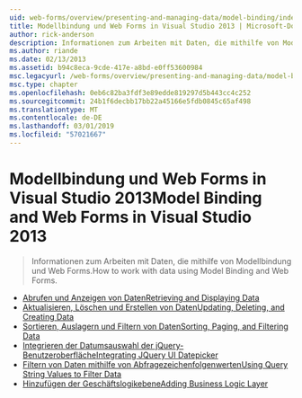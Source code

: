```yaml
---
uid: web-forms/overview/presenting-and-managing-data/model-binding/index
title: Modellbindung und Web Forms in Visual Studio 2013 | Microsoft-Dokumentation
author: rick-anderson
description: Informationen zum Arbeiten mit Daten, die mithilfe von Modellbindung und Web Forms.
ms.author: riande
ms.date: 02/13/2013
ms.assetid: b94c8eca-9cde-417e-a8bd-e0ff53600984
msc.legacyurl: /web-forms/overview/presenting-and-managing-data/model-binding
msc.type: chapter
ms.openlocfilehash: 0eb6c82ba3fdf3e89edde819297d5b443cc4c252
ms.sourcegitcommit: 24b1f6decbb17bb22a45166e5fdb0845c65af498
ms.translationtype: MT
ms.contentlocale: de-DE
ms.lasthandoff: 03/01/2019
ms.locfileid: "57021667"
---
```

<a name="model-binding-and-web-forms-in-visual-studio-2013"></a><span data-ttu-id="158d7-103">Modellbindung und Web Forms in Visual Studio 2013</span><span class="sxs-lookup"><span data-stu-id="158d7-103">Model Binding and Web Forms in Visual Studio 2013</span></span>
====================
> <span data-ttu-id="158d7-104">Informationen zum Arbeiten mit Daten, die mithilfe von Modellbindung und Web Forms.</span><span class="sxs-lookup"><span data-stu-id="158d7-104">How to work with data using Model Binding and Web Forms.</span></span>


- [<span data-ttu-id="158d7-105">Abrufen und Anzeigen von Daten</span><span class="sxs-lookup"><span data-stu-id="158d7-105">Retrieving and Displaying Data</span></span>](retrieving-data.md)
- [<span data-ttu-id="158d7-106">Aktualisieren, Löschen und Erstellen von Daten</span><span class="sxs-lookup"><span data-stu-id="158d7-106">Updating, Deleting, and Creating Data</span></span>](updating-deleting-and-creating-data.md)
- [<span data-ttu-id="158d7-107">Sortieren, Auslagern und Filtern von Daten</span><span class="sxs-lookup"><span data-stu-id="158d7-107">Sorting, Paging, and Filtering Data</span></span>](sorting-paging-and-filtering-data.md)
- [<span data-ttu-id="158d7-108">Integrieren der Datumsauswahl der jQuery-Benutzeroberfläche</span><span class="sxs-lookup"><span data-stu-id="158d7-108">Integrating JQuery UI Datepicker</span></span>](integrating-jquery-ui.md)
- [<span data-ttu-id="158d7-109">Filtern von Daten mithilfe von Abfragezeichenfolgenwerten</span><span class="sxs-lookup"><span data-stu-id="158d7-109">Using Query String Values to Filter Data</span></span>](using-query-string-values-to-retrieve-data.md)
- [<span data-ttu-id="158d7-110">Hinzufügen der Geschäftslogikebene</span><span class="sxs-lookup"><span data-stu-id="158d7-110">Adding Business Logic Layer</span></span>](adding-business-logic-layer.md)
